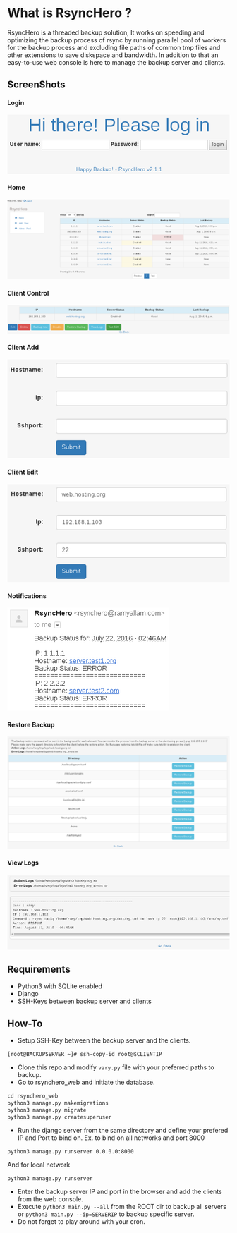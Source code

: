 # What is RsyncHero ?
RsyncHero is a threaded backup solution, It works on speeding and optimizing the backup process of rsync by running parallel pool of workers for the backup process and excluding file paths of common tmp files and other extensions to save diskspace and bandwidth. In addition to that an easy-to-use web console is here to manage the backup server and clients.


## ScreenShots
#### Login
![](https://raw.githubusercontent.com/RamyAllam/RsyncHero/master/rsynchero_web/screenshots/login.png)
#### Home
![](https://raw.githubusercontent.com/RamyAllam/RsyncHero/master/rsynchero_web/screenshots/home.png)
#### Client Control
![](https://raw.githubusercontent.com/RamyAllam/RsyncHero/master/rsynchero_web/screenshots/server_info.png)
#### Client Add
![](https://raw.githubusercontent.com/RamyAllam/RsyncHero/master/rsynchero_web/screenshots/serveradd.png)
#### Client Edit
![](https://raw.githubusercontent.com/RamyAllam/RsyncHero/master/rsynchero_web/screenshots/serveredit.png)
#### Notifications
![](https://raw.githubusercontent.com/RamyAllam/RsyncHero/master/rsynchero_web/screenshots/bkp_monitor.png)
#### Restore Backup
![](https://raw.githubusercontent.com/RamyAllam/RsyncHero/master/rsynchero_web/screenshots/restore_bkp.png)
#### View Logs
![](https://raw.githubusercontent.com/RamyAllam/RsyncHero/master/rsynchero_web/screenshots/view_logs.png)

## Requirements
- Python3 with SQLite enabled
- Django
- SSH-Keys between backup server and clients

## How-To
- Setup SSH-Key between the backup server and the clients.
```
[root@BACKUPSERVER ~]# ssh-copy-id root@$CLIENTIP
```
- Clone this repo and modify `vary.py` file with your preferred paths to backup.
- Go to rsynchero_web and initiate the database.
```
cd rsynchero_web
python3 manage.py makemigrations
python3 manage.py migrate
python3 manage.py createsuperuser
```
- Run the django server from the same directory and define your prefered IP and Port to bind on. 
Ex. to bind on all networks and port 8000
```
python3 manage.py runserver 0.0.0.0:8000
```
And for local network
```
python3 manage.py runserver
```
- Enter the backup server IP and port in the browser and add the clients from the web console.
- Execute `python3 main.py --all` from the ROOT dir to backup all servers or `python3 main.py --ip=SERVERIP` to backup specific server.
- Do not forget to play around with your cron.